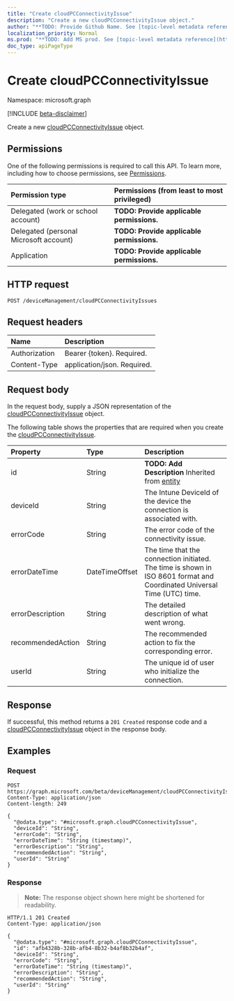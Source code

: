 ```yaml
---
title: "Create cloudPCConnectivityIssue"
description: "Create a new cloudPCConnectivityIssue object."
author: "**TODO: Provide Github Name. See [topic-level metadata reference](https://msgo.azurewebsites.net/add/document/guidelines/metadata.html#topic-level-metadata)**"
localization_priority: Normal
ms.prod: "**TODO: Add MS prod. See [topic-level metadata reference](https://msgo.azurewebsites.net/add/document/guidelines/metadata.html#topic-level-metadata)**"
doc_type: apiPageType
---
```


# Create cloudPCConnectivityIssue
Namespace: microsoft.graph

[!INCLUDE [beta-disclaimer](../../includes/beta-disclaimer.md)]

Create a new [cloudPCConnectivityIssue](../resources/cloudpcconnectivityissue.md) object.

## Permissions
One of the following permissions is required to call this API. To learn more, including how to choose permissions, see [Permissions](/graph/permissions-reference).

|Permission type|Permissions (from least to most privileged)|
|:---|:---|
|Delegated (work or school account)|**TODO: Provide applicable permissions.**|
|Delegated (personal Microsoft account)|**TODO: Provide applicable permissions.**|
|Application|**TODO: Provide applicable permissions.**|

## HTTP request

<!-- {
  "blockType": "ignored"
}
-->
``` http
POST /deviceManagement/cloudPCConnectivityIssues
```

## Request headers
|Name|Description|
|:---|:---|
|Authorization|Bearer {token}. Required.|
|Content-Type|application/json. Required.|

## Request body
In the request body, supply a JSON representation of the [cloudPCConnectivityIssue](../resources/cloudpcconnectivityissue.md) object.

The following table shows the properties that are required when you create the [cloudPCConnectivityIssue](../resources/cloudpcconnectivityissue.md).

|Property|Type|Description|
|:---|:---|:---|
|id|String|**TODO: Add Description** Inherited from [entity](../resources/entity.md)|
|deviceId|String|The Intune DeviceId of the device the connection is associated with.|
|errorCode|String|The error code of the connectivity issue.|
|errorDateTime|DateTimeOffset|The time that the connection initiated. The time is shown in ISO 8601 format and Coordinated Universal Time (UTC) time.|
|errorDescription|String|The detailed description of what went wrong.|
|recommendedAction|String|The recommended action to fix the corresponding error.|
|userId|String|The unique id of user who initialize the connection.|



## Response

If successful, this method returns a `201 Created` response code and a [cloudPCConnectivityIssue](../resources/cloudpcconnectivityissue.md) object in the response body.

## Examples

### Request
<!-- {
  "blockType": "request",
  "name": "create_cloudpcconnectivityissue_from_"
}
-->
``` http
POST https://graph.microsoft.com/beta/deviceManagement/cloudPCConnectivityIssues
Content-Type: application/json
Content-length: 249

{
  "@odata.type": "#microsoft.graph.cloudPCConnectivityIssue",
  "deviceId": "String",
  "errorCode": "String",
  "errorDateTime": "String (timestamp)",
  "errorDescription": "String",
  "recommendedAction": "String",
  "userId": "String"
}
```


### Response
>**Note:** The response object shown here might be shortened for readability.
<!-- {
  "blockType": "response",
  "truncated": true,
  "@odata.type": "microsoft.graph.cloudPCConnectivityIssue"
}
-->
``` http
HTTP/1.1 201 Created
Content-Type: application/json

{
  "@odata.type": "#microsoft.graph.cloudPCConnectivityIssue",
  "id": "afb4328b-328b-afb4-8b32-b4af8b32b4af",
  "deviceId": "String",
  "errorCode": "String",
  "errorDateTime": "String (timestamp)",
  "errorDescription": "String",
  "recommendedAction": "String",
  "userId": "String"
}
```

